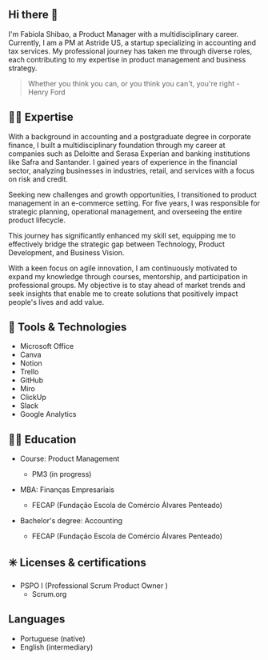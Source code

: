 ## Hi there 👋 

I'm Fabiola Shibao, a Product Manager with a multidisciplinary career. Currently, I am a PM at Astride US, a startup specializing in accounting and tax services. My professional journey has taken me through diverse roles, each contributing to my expertise in product management and business strategy.

> Whether you think you can, or you think you can't, you're right - Henry Ford

## :woman_technologist: Expertise

With a background in accounting and a postgraduate degree in corporate finance, I built a multidisciplinary foundation through my career at companies such as Deloitte and Serasa Experian and banking institutions like Safra and Santander. I gained years of experience in the financial sector, analyzing businesses in industries, retail, and services with a focus on risk and credit.

Seeking new challenges and growth opportunities, I transitioned to product management in an e-commerce setting. For five years, I was responsible for strategic planning, operational management, and overseeing the entire product lifecycle.

This journey has significantly enhanced my skill set, equipping me to effectively bridge the strategic gap between Technology, Product Development, and Business Vision.

With a keen focus on agile innovation, I am continuously motivated to expand my knowledge through courses, mentorship, and participation in professional groups. My objective is to stay ahead of market trends and seek insights that enable me to create solutions that positively impact people's lives and add value.

## :toolbox: Tools & Technologies

- Microsoft Office
- Canva
- Notion
- Trello
- GitHub
- Miro
- ClickUp
- Slack
- Google Analytics

## :woman_student: Education

- Course: Product Management
  - PM3 (in progress)

- MBA: Finanças Empresariais 
  - FECAP (Fundação Escola de Comércio Álvares Penteado) 

- Bachelor's degree: Accounting
  - FECAP (Fundação Escola de Comércio Álvares Penteado) 

## :eight_spoked_asterisk: Licenses & certifications

- PSPO I (Professional Scrum Product Owner ) 
  - Scrum.org

## Languages
- Portuguese (native) 
- English (intermediary)
